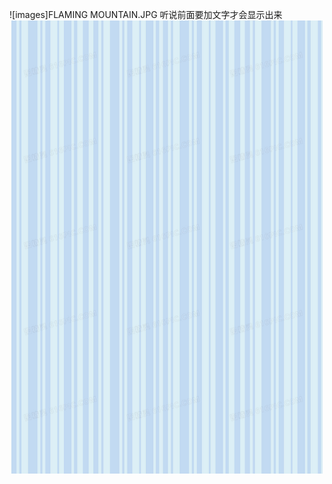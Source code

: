 ![images]FLAMING MOUNTAIN.JPG
听说前面要加文字才会显示出来
![images](https://github.com/xiechao999/xiechao999.github.io/blob/master/backimage.jpg)

